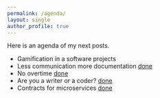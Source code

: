 ```yaml
---
permalink: /agenda/
layout: single
author_profile: true
---
```

Here is an agenda of my next posts.
* Gamification in a software projects
* Less communication more documentation [done](https://nick318.github.io/2018/02/26/less-communication-more-documentation)
* No overtime [done](https://nick318.github.io/2018/02/18/no-overtime)
* Are you a writer or a coder? [done](https://nick318.github.io/2018/02/11/are-you-a-writer-or-a-coder)
* Contracts for microservices [done](https://nick318.github.io/2018/01/28/contracts-for-microservices)

